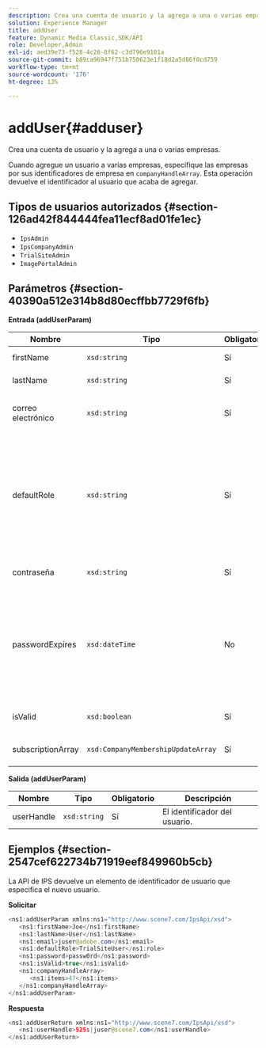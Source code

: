 ```yaml
---
description: Crea una cuenta de usuario y la agrega a una o varias empresas.
solution: Experience Manager
title: addUser
feature: Dynamic Media Classic,SDK/API
role: Developer,Admin
exl-id: aed39e73-f528-4c26-8f62-c3d796e9101a
source-git-commit: b89ca96947f751b750623e1f18d2a5d86f0cd759
workflow-type: tm+mt
source-wordcount: '176'
ht-degree: 13%

---
```


# addUser{#adduser}

Crea una cuenta de usuario y la agrega a una o varias empresas.

Cuando agregue un usuario a varias empresas, especifique las empresas por sus identificadores de empresa en `companyHandleArray`. Esta operación devuelve el identificador al usuario que acaba de agregar.

## Tipos de usuarios autorizados {#section-126ad42f844444fea11ecf8ad01fe1ec}

* `IpsAdmin`
* `IpsCompanyAdmin`
* `TrialSiteAdmin`
* `ImagePortalAdmin`

## Parámetros {#section-40390a512e314b8d80ecffbb7729f6fb}

**Entrada (addUserParam)**

| Nombre | Tipo | Obligatorio | Descripción |
|---|---|---|---|
| firstName | `xsd:string` | Sí | El nombre del usuario. |
| lastName | `xsd:string` | Sí | El apellido del usuario. |
| correo electrónico | `xsd:string` | Sí | La dirección de correo electrónico del usuario. |
| defaultRole | `xsd:string` | Sí | Establece la función de un usuario en cada compañía a la que pertenece. Sin embargo, tenga en cuenta que `IpsAdmin` la función anula otras configuraciones por empresa. |
| contraseña | `xsd:string` | Sí | Establece la contraseña del usuario |
| passwordExpires | `xsd:dateTime` | No | Establece el período de caducidad de la contraseña. Proporcione la zona horaria al pasar la solicitud. Las zonas horarias se ajustan a la Hora central. |
| isValid | `xsd:boolean` | Sí | Determina si el usuario es válido. |
| subscriptionArray | `xsd:CompanyMembershipUpdateArray` | Sí | Una matriz de identificadores de empresa. |

**Salida (addUserParam)**

| Nombre | Tipo | Obligatorio | Descripción |
|---|---|---|---|
| userHandle | `xsd:string` | Sí | El identificador del usuario. |

## Ejemplos {#section-2547cef622734b71919eef849960b5cb}

La API de IPS devuelve un elemento de identificador de usuario que especifica el nuevo usuario.

**Solicitar**

```java {.line-numbers}
<ns1:addUserParam xmlns:ns1="http://www.scene7.com/IpsApi/xsd">
   <ns1:firstName>Joe</ns1:firstName>
   <ns1:lastName>User</ns1:lastName>
   <ns1:email>juser@adobe.com</ns1:email>
   <ns1:defaultRole>TrialSiteUser</ns1:role>
   <ns1:password>passw0rd</ns1:password>
   <ns1:isValid>true</ns1:isValid>
   <ns1:companyHandleArray>
      <ns1:items>47</ns1:items>
   </ns1:companyHandleArray>
</ns1:addUserParam>
```

**Respuesta**

```java {.line-numbers}
<ns1:addUserReturn xmlns:ns1="http://www.scene7.com/IpsApi/xsd">
   <ns1:userHandle>525s|juser@scene7.com</ns1:userHandle>
</ns1:addUserReturn>
```

